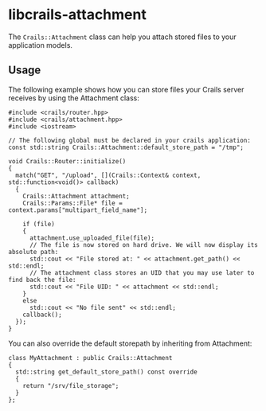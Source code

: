 # libcrails-attachment

The `Crails::Attachment` class can help you attach stored files to your application models.

## Usage

The following example shows how you can store files your Crails server receives by using the Attachment class:

```
#include <crails/router.hpp>
#include <crails/attachment.hpp>
#include <iostream>

// The following global must be declared in your crails application:
const std::string Crails::Attachment::default_store_path = "/tmp";

void Crails::Router::initialize()
{
  match("GET", "/upload", [](Crails::Context& context, std::function<void()> callback)
  {
    Crails::Attachment attachment;
    Crails::Params::File* file = context.params["multipart_field_name"];

    if (file)
    {
      attachment.use_uploaded_file(file);
      // The file is now stored on hard drive. We will now display its absolute path:
      std::cout << "File stored at: " << attachment.get_path() << std::endl;
      // The attachment class stores an UID that you may use later to find back the file: 
      std::cout << "File UID: " << attachment << std::endl;
    }
    else
      std::cout << "No file sent" << std::endl;
    callback();
  });
}
```

You can also override the default storepath by inheriting from Attachment:

```
class MyAttachment : public Crails::Attachment
{
  std::string get_default_store_path() const override
  {
    return "/srv/file_storage";
  }
};
```
